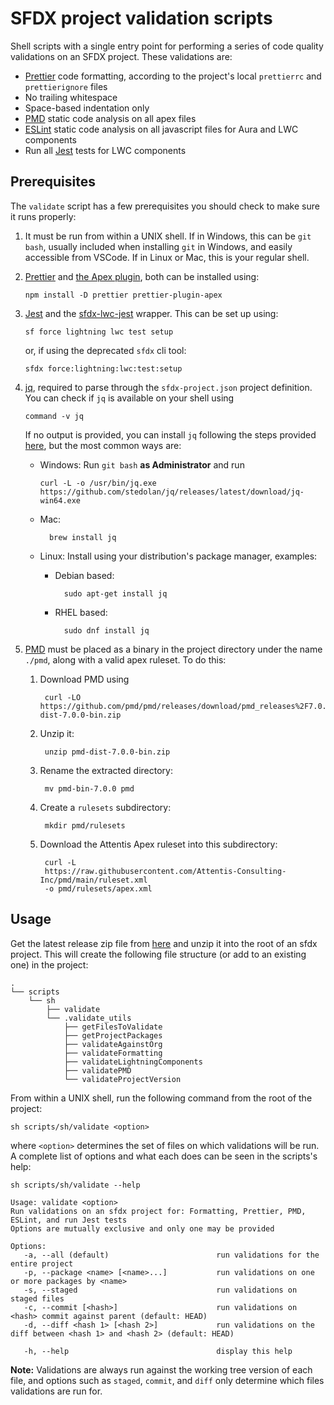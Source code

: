 # SFDX project validation scripts

Shell scripts with a single entry point for performing a series of code quality
validations on an SFDX project. These validations are:

- [Prettier](https://prettier.io/) code formatting, according to the project's
  local `prettierrc` and `prettierignore` files
- No trailing whitespace
- Space-based indentation only
- [PMD](https://pmd.github.io/) static code analysis on all apex files
- [ESLint](https://eslint.org/) static code analysis on all javascript files for
  Aura and LWC components
- Run all [Jest](https://jestjs.io/) tests for LWC components

## Prerequisites

The `validate` script has a few prerequisites you should check to make sure it
runs properly:

1.  It must be run from within a UNIX shell. If in Windows, this can be `git
bash`, usually included when installing `git` in Windows, and easily
    accessible from VSCode. If in Linux or Mac, this is your regular shell.
2.  [Prettier](https://prettier.io/) and [the Apex
    plugin](https://www.npmjs.com/package/prettier-plugin-apex), both can be
    installed using:

        npm install -D prettier prettier-plugin-apex

3.  [Jest](https://jestjs.io/) and the
    [sfdx-lwc-jest](https://github.com/salesforce/sfdx-lwc-jest) wrapper. This
    can be set up using:

        sf force lightning lwc test setup

    or, if using the deprecated `sfdx` cli tool:

        sfdx force:lightning:lwc:test:setup

4.  [jq](https://github.com/jqlang/jq), required to parse through the
    `sfdx-project.json` project definition. You can check if `jq` is available on
    your shell using

        command -v jq

    If no output is provided, you can install `jq` following the steps provided
    [here](https://jqlang.github.io/jq/download/), but the most common ways are:

    - Windows: Run `git bash` **as Administrator** and run

          curl -L -o /usr/bin/jq.exe https://github.com/stedolan/jq/releases/latest/download/jq-win64.exe

    - Mac:

            brew install jq

    - Linux: Install using your distribution's package manager, examples:

      - Debian based:

              sudo apt-get install jq

      - RHEL based:

              sudo dnf install jq

5.  [PMD](https://pmd.github.io/) must be placed as a binary in the project
    directory under the name `./pmd`, along with a valid apex ruleset. To do this:

    1.  Download PMD using

             curl -LO https://github.com/pmd/pmd/releases/download/pmd_releases%2F7.0.0/pmd-dist-7.0.0-bin.zip

    2.  Unzip it:

             unzip pmd-dist-7.0.0-bin.zip

    3.  Rename the extracted directory:

             mv pmd-bin-7.0.0 pmd

    4.  Create a `rulesets` subdirectory:

             mkdir pmd/rulesets

    5.  Download the Attentis Apex ruleset into this subdirectory:

             curl -L
             https://raw.githubusercontent.com/Attentis-Consulting-Inc/pmd/main/ruleset.xml
             -o pmd/rulesets/apex.xml

## Usage

Get the latest release zip file from [here](https://github.com/Attentis-Consulting-Inc/validation-scripts/releases/latest) and unzip it into the root of an
sfdx project. This will create the following file structure (or add to an
existing one) in the project:

    .
    └── scripts
        └── sh
            ├── validate
            └── .validate_utils
                ├── getFilesToValidate
                ├── getProjectPackages
                ├── validateAgainstOrg
                ├── validateFormatting
                ├── validateLightningComponents
                ├── validatePMD
                └── validateProjectVersion

From within a UNIX shell, run the following command from the root of the
project:

    sh scripts/sh/validate <option>

where `<option>` determines the set of files on which validations will be run.
A complete list of options and what each does can be seen in the scripts's help:

    sh scripts/sh/validate --help

    Usage: validate <option>
    Run validations on an sfdx project for: Formatting, Prettier, PMD, ESLint, and run Jest tests
    Options are mutually exclusive and only one may be provided

    Options:
       -a, --all (default)                        run validations for the entire project
       -p, --package <name> [<name>...]           run validations on one or more packages by <name>
       -s, --staged                               run validations on staged files
       -c, --commit [<hash>]                      run validations on <hash> commit against parent (default: HEAD)
       -d, --diff <hash 1> [<hash 2>]             run validations on the diff between <hash 1> and <hash 2> (default: HEAD)

       -h, --help                                 display this help

**Note:** Validations are always run against the working tree version of each
file, and options such as `staged`, `commit`, and `diff` only determine which
files validations are run for.
